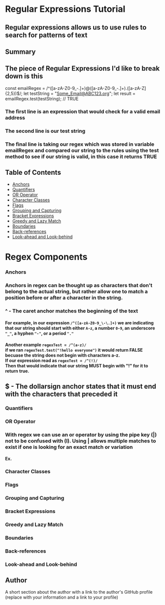 # Regular Expressions Tutorial
## Regular expressions allows us to use rules to search for patterns of text 

## Summary
## The piece of Regular Expressions I'd like to break down is this 
const emailRegex = 	/^([a-zA-Z0-9_\-\.]+)@([a-zA-Z0-9_\-\.]+)\.([a-zA-Z]{2,5})$/; 
let testString = "Some_Email@ABC123.org";
let result = emailRegex.test(testString); // TRUE

### The first line is an expression that would check for a valid email address
### The second line is our test string  
### The final line is taking our regex which was stored in variable emailRegex and compared our string to the rules using the test method to see if our string is valid, in this case it returns TRUE



## Table of Contents

- [Anchors](#anchors)
- [Quantifiers](#quantifiers)
- [OR Operator](#or-operator)
- [Character Classes](#character-classes)
- [Flags](#flags)
- [Grouping and Capturing](#grouping-and-capturing)
- [Bracket Expressions](#bracket-expressions)
- [Greedy and Lazy Match](#greedy-and-lazy-match)
- [Boundaries](#boundaries)
- [Back-references](#back-references)
- [Look-ahead and Look-behind](#look-ahead-and-look-behind)

# Regex Components
### Anchors <a name="anchors"></a>
### Anchors in regex can be thought up as characters that don't belong to the actual string, but rather allow one to match a position before or after a character in the string. 

### ^ - The caret anchor matches the beginning of the text 
#### For example, in our expression ```/^([a-zA-Z0-9_\-\.]+)``` we are indicating that our string should start with either ```A-z```, a number ```0-9```, an underscore ```"_"```, a hyphen ```"-"```, or a period ```"."```
#### Another example ```regexTest = /^(a-z)/``` <br> if we ran ```regexTest.test("!hello everyone")``` it would return FALSE becuase the string does not begin with characters a-z.<br>If our expression read as ```regexTest = /^(!)/```<br> Then that would indicate that our string MUST begin with "!" for it to return true. 




## $ - The dollarsign anchor states that it must end with the characters that preceded it 

### Quantifiers

### OR Operator
### With regex we can use an or operator by using the pipe key (|) not to be confused with (I). Using | allows multiple matches to exist if one is looking for an exact match or variation
#### Ex. 

### Character Classes

### Flags

### Grouping and Capturing

### Bracket Expressions

### Greedy and Lazy Match

### Boundaries

### Back-references

### Look-ahead and Look-behind

## Author

A short section about the author with a link to the author's GitHub profile (replace with your information and a link to your profile)
